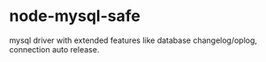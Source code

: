 # node-mysql-safe
mysql driver with extended features like database changelog/oplog, connection auto release.
